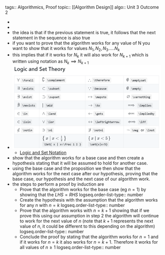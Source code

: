 tags:: Algorithmics, Proof
topic:: [[Algorithm Design]]
algo:: Unit 3 Outcome 2

-
-
- the idea is that if the previous statement is true, it follows that the next statement in the sequence is also true
- if you want to prove that the algorithm works for any value of N you want to show that it works for  values $N_1, N_2, N_3.....N_k$
- this implies that if it works for $N_k$ it will also work for $N_{k+1}$ which is written using notation as $N_k \implies N_{k+1}$
- ![Latex commands for Logic and Set notation](../assets/logic_set_notation.png)
	- [Logic and Set Notation](https://katex.org/docs/supported#logic-and-set-theory)
- show that the algorithm works for a base case and then create a hypothesis stating that it will be assumed to hold for another case.
- using the base case and the proposition we then show that the algorithm works for the next case after our hypothesis, proving that the base case, our hypothesis and the next case of our algorithm work.
- the steps to perform a proof by induction are
	- Prove that the algorithm works for the base case (eg $n = 1$) by showing that the $LHS = RHS$
	  logseq.order-list-type:: number
	- Create the hypothesis with the assumption that the algorithm works for any $n$ with $n = k$
	  logseq.order-list-type:: number
	- Prove that the algorithm works with $n = k + 1$ showing that if we prove this using our assumption in step 2 the algorithm will continue to work for the next value of $n$ (note that $k + 1$ represents the next value of $n$, it could be different to this depending on the algorithm)
	  logseq.order-list-type:: number
	- Conclude the proof by stating that the algorithm works for $n=1$ and if it works for $n = k$ it also works for $n = k + 1$. Therefore it works for all values of $n \ge 1$
	  logseq.order-list-type:: number
